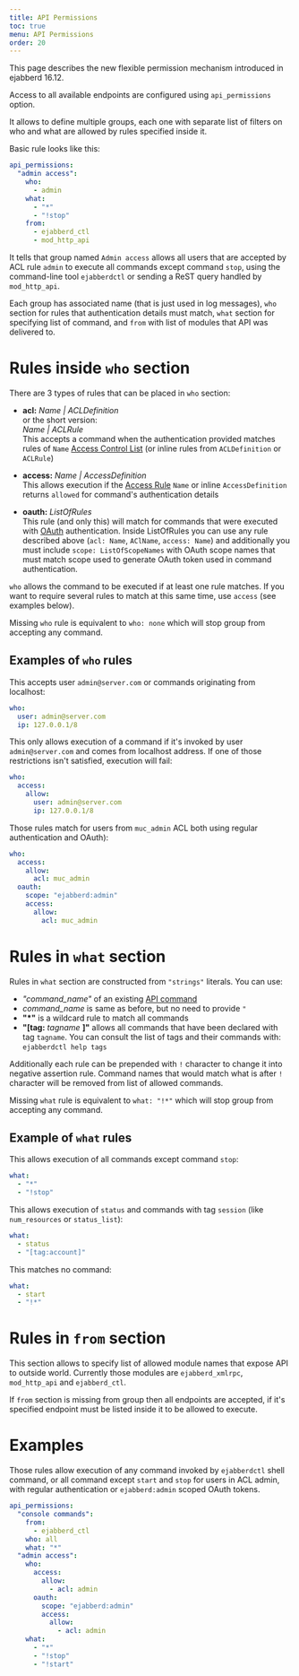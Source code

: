 ```yaml
---
title: API Permissions
toc: true
menu: API Permissions
order: 20
---
```


This page describes the new flexible permission mechanism introduced in
ejabberd 16.12.

Access to all available endpoints are configured using `api_permissions` option.

It allows to define multiple groups, each one with separate list of filters
on who and what are allowed by rules specified inside it.

Basic rule looks like this:

``` yaml
api_permissions:
  "admin access":
    who:
      - admin
    what:
      - "*"
      - "!stop"
    from:
      - ejabberd_ctl
      - mod_http_api
```

It tells that group named `Admin access` allows all users that are accepted by
ACL rule `admin` to execute all commands except command `stop`, using the command-line tool `ejabberdctl` or sending a ReST query handled by `mod_http_api`.

Each group has associated name (that is just used in log messages), `who` section
for rules that authentication details must match, `what` section for specifying
list of command, and `from` with list of modules that API was delivered to.

# Rules inside `who` section

There are 3 types of rules that can be placed in `who` section:

- **acl:** *Name | ACLDefinition*  
  or the short version:  
  *Name | ACLRule*  
  This accepts a command when the authentication provided matches
  rules of `Name` 
  [Access Control List](/admin/configuration/basic/#acl-definition)
  (or inline rules from `ACLDefinition` or `ACLRule`)

- **access:** *Name | AccessDefinition*  
  This allows execution if
  the [Access Rule](/admin/configuration/basic/#access-rights)
  `Name` or inline `AccessDefinition`
  returns `allowed` for command's authentication details

- **oauth:** *ListOfRules*  
  This rule (and only this) will match for commands that were executed
  with [OAuth](/developer/ejabberd-api/oauth/) authentication.
  Inside ListOfRules you can use any rule
  described above (`acl: Name`, `AClName`, `access: Name`) and
  additionally you must include `scope: ListOfScopeNames` with OAuth
  scope names that must match scope used to generate OAuth token used
  in command authentication.

`who` allows the command to be executed if at least one rule matches.
If you want to require several rules to match at this same time,
use `access` (see examples below).

Missing `who` rule is equivalent to `who: none` which will stop group
from accepting any command.

## Examples of `who` rules

This accepts user `admin@server.com` or commands originating
from localhost:

``` yaml
who:
  user: admin@server.com
  ip: 127.0.0.1/8
```

This only allows execution of a command if it's invoked by user
`admin@server.com` and comes from localhost address.
If one of those restrictions isn't satisfied, execution will fail:

``` yaml
who:
  access:
    allow:
      user: admin@server.com
      ip: 127.0.0.1/8
```

Those rules match for users from `muc_admin` ACL both using regular
authentication and OAuth):

``` yaml
who:
  access:
    allow:
      acl: muc_admin
  oauth:
    scope: "ejabberd:admin"
    access:
      allow:
        acl: muc_admin
```

# Rules in `what` section

Rules in `what` section are constructed from `"strings"` literals. You can use:

- *"command_name"* of an existing [API command](/developer/ejabberd-api/admin-api/)
- *command_name* is same as before, but no need to provide `"`
- **"*"** is a wildcard rule to match all commands
- **"[tag:** *tagname* **]"** allows all commands that have been declared with tag `tagname`.
  You can consult the list of tags and their commands with: `ejabberdctl help tags`

Additionally each rule can be prepended with `!` character to change
it into negative assertion rule. Command names that would match what is
after `!` character will be removed from list of allowed commands.

Missing `what` rule is equivalent to `what: "!*"` which will stop group
from accepting any command.

## Example of `what` rules

This allows execution of all commands except command `stop`:

``` yaml
what:
  - "*"
  - "!stop"
```

This allows execution of `status` and commands with tag `session`
(like `num_resources` or `status_list`):

``` yaml
what:
  - status
  - "[tag:account]"
```

This matches no command:

``` yaml
what:
  - start
  - "!*"
```

# Rules in `from` section

This section allows to specify list of allowed module names that expose API
to outside world. Currently those modules are `ejabberd_xmlrpc`, `mod_http_api`
and `ejabberd_ctl`.

If `from` section is missing from group then all endpoints are accepted,
if it's specified endpoint must be listed inside it to be allowed to execute.


# Examples

Those rules allow execution of any command invoked
by `ejabberdctl` shell command, or all command except `start` and `stop`
for users in ACL admin, with regular authentication or `ejabberd:admin`
scoped OAuth tokens.

``` yaml
api_permissions:
  "console commands":
    from:
      - ejabberd_ctl
    who: all
    what: "*"
  "admin access":
    who:
      access:
        allow:
          - acl: admin
      oauth:
        scope: "ejabberd:admin"
        access:
          allow:
            - acl: admin
    what:
      - "*"
      - "!stop"
      - "!start"
```
